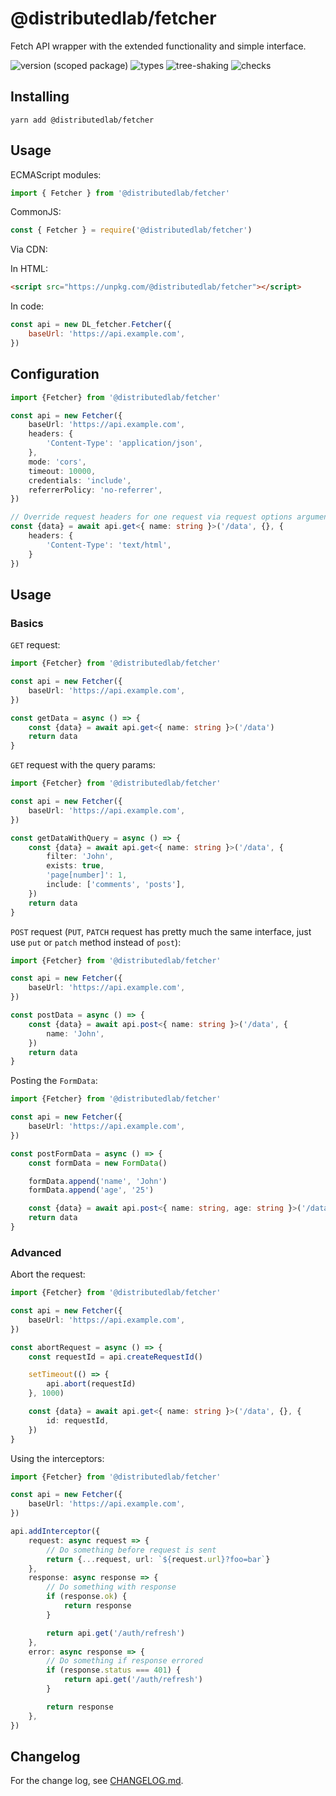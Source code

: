 # @distributedlab/fetcher
Fetch API wrapper with the extended functionality and simple interface.

![version (scoped package)](https://badgen.net/npm/v/@distributedlab/fetcher)
![types](https://badgen.net/npm/types/@distributedlab/fetcher)
![tree-shaking](https://badgen.net/bundlephobia/tree-shaking/@distributedlab/fetcher)
![checks](https://badgen.net/github/checks/distributed-lab/web-kit/main)

## Installing

```
yarn add @distributedlab/fetcher
```

## Usage

ECMAScript modules:

```ts
import { Fetcher } from '@distributedlab/fetcher'
```

CommonJS:
```ts
const { Fetcher } = require('@distributedlab/fetcher')
```

Via CDN:

In HTML:
```html
<script src="https://unpkg.com/@distributedlab/fetcher"></script>
```

In code:

```js
const api = new DL_fetcher.Fetcher({
    baseUrl: 'https://api.example.com',
})
```

## Configuration

```ts
import {Fetcher} from '@distributedlab/fetcher'

const api = new Fetcher({
    baseUrl: 'https://api.example.com',
    headers: {
        'Content-Type': 'application/json',
    },
    mode: 'cors',
    timeout: 10000,
    credentials: 'include',
    referrerPolicy: 'no-referrer',
})

// Override request headers for one request via request options argument:
const {data} = await api.get<{ name: string }>('/data', {}, {
    headers: {
        'Content-Type': 'text/html',
    }
})
```

## Usage

### Basics

`GET` request:

```ts
import {Fetcher} from '@distributedlab/fetcher'

const api = new Fetcher({
    baseUrl: 'https://api.example.com',
})

const getData = async () => {
    const {data} = await api.get<{ name: string }>('/data')
    return data
}
```

`GET` request with the query params:

```ts
import {Fetcher} from '@distributedlab/fetcher'

const api = new Fetcher({
    baseUrl: 'https://api.example.com',
})

const getDataWithQuery = async () => {
    const {data} = await api.get<{ name: string }>('/data', {
        filter: 'John',
        exists: true,
        'page[number]': 1,
        include: ['comments', 'posts'],
    })
    return data
}
```

`POST` request (`PUT`, `PATCH` request has pretty much the same interface, just use `put` or `patch` method instead of `post`):

```ts
import {Fetcher} from '@distributedlab/fetcher'

const api = new Fetcher({
    baseUrl: 'https://api.example.com',
})

const postData = async () => {
    const {data} = await api.post<{ name: string }>('/data', {
        name: 'John',
    })
    return data
}
```

Posting the `FormData`:

```ts
import {Fetcher} from '@distributedlab/fetcher'

const api = new Fetcher({
    baseUrl: 'https://api.example.com',
})

const postFormData = async () => {
    const formData = new FormData()

    formData.append('name', 'John')
    formData.append('age', '25')

    const {data} = await api.post<{ name: string, age: string }>('/data', formData)
    return data
}
```

### Advanced

Abort the request:

```ts
import {Fetcher} from '@distributedlab/fetcher'

const api = new Fetcher({
    baseUrl: 'https://api.example.com',
})

const abortRequest = async () => {
    const requestId = api.createRequestId()

    setTimeout(() => {
        api.abort(requestId)
    }, 1000)

    const {data} = await api.get<{ name: string }>('/data', {}, {
        id: requestId,
    })
}
```

Using the interceptors:

```ts
import {Fetcher} from '@distributedlab/fetcher'

const api = new Fetcher({
    baseUrl: 'https://api.example.com',
})

api.addInterceptor({
    request: async request => {
        // Do something before request is sent
        return {...request, url: `${request.url}?foo=bar`}
    },
    response: async response => {
        // Do something with response
        if (response.ok) {
            return response
        }

        return api.get('/auth/refresh')
    },
    error: async response => {
        // Do something if response errored
        if (response.status === 401) {
            return api.get('/auth/refresh')
        }

        return response
    },
})

```

## Changelog

For the change log, see [CHANGELOG.md](https://github.com/distributed-lab/web-kit/blob/main/CHANGELOG.md).
